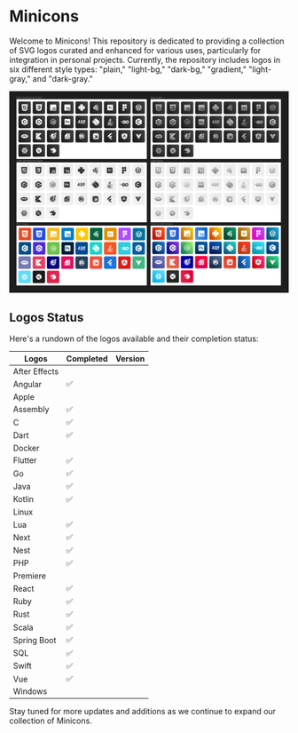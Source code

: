 # Minicons

Welcome to Minicons! This repository is dedicated to providing a collection of SVG logos curated and enhanced for various uses, particularly for integration in personal projects. Currently, the repository includes logos in six different style types: "plain," "light-bg," "dark-bg," "gradient," "light-gray," and "dark-gray."

![Screenshot](logos.png)

## Logos Status

Here's a rundown of the logos available and their completion status:

| Logos         | Completed | Version |
|---------------|-----------|---------|
| After Effects |           |         |
| Angular       | ✅        |         |
| Apple         |           |         |
| Assembly      | ✅        |         |
| C             | ✅        |         |
| Dart          | ✅        |         |
| Docker        |           |         |
| Flutter       | ✅        |         |
| Go            | ✅        |         |
| Java          | ✅        |         |
| Kotlin        | ✅        |         |
| Linux         |           |         |
| Lua           | ✅        |         |
| Next          | ✅        |         |
| Nest          | ✅        |         |
| PHP           | ✅        |         |
| Premiere      |           |         |
| React         | ✅        |         |
| Ruby          | ✅        |         |
| Rust          | ✅        |         |
| Scala         | ✅        |         |
| Spring Boot   | ✅        |         |
| SQL           | ✅        |         |
| Swift         | ✅        |         |
| Vue           | ✅        |         |
| Windows       |           |         |

Stay tuned for more updates and additions as we continue to expand our collection of Minicons.
